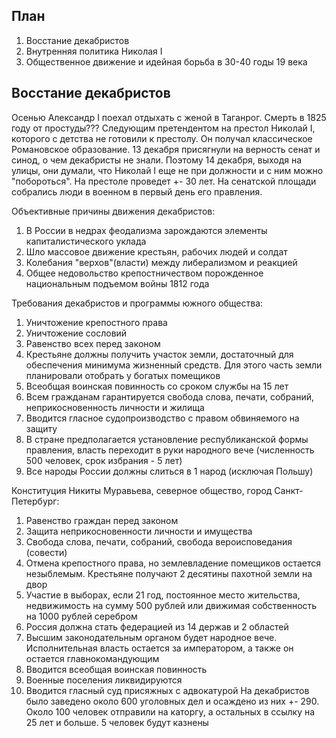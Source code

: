 ## План
1. Восстание декабристов
2. Внутренняя политика Николая I
3. Общественное движение и идейная борьба в 30-40 годы 19 века
## Восстание декабристов 
Осенью Александр I поехал отдыхать с женой в Таганрог. Смерть в 1825 году от простуды??? Следующим претендентом на престол Николай I, которого с детства не готовили к престолу. Он получал классическое Романовское образование. 13 декабря присягнули на верность сенат и синод, о чем декабристы не знали. Поэтому 14 декабря, выходя на улицы, они думали, что Николай I еще не при должности и с ним можно "побороться". На престоле проведет +- 30 лет. На сенатской площади собрались люди в военном в первый день его правления.

Объективные причины движения декабристов:
1. В России в недрах феодализма зарождаются элементы капиталистического уклада
2. Шло массовое движение крестьян, рабочих людей и солдат
3. Колебания "верхов"(власти) между либерализмом и реакцией
4. Общее недовольство крепостничеством порожденное национальным подъемом войны 1812 года

Требования декабристов и программы южного общества:
1. Уничтожение крепостного права
2. Уничтожение сословий
3. Равенство всех перед законом
4. Крестьяне должны получить участок земли, достаточный для обеспечения минимума жизненный средств. Для этого часть земли планировали отобрать у богатых помещиков
5. Всеобщая воинская повинность со сроком службы на 15 лет
6. Всем гражданам гарантируется свобода слова, печати, собраний, неприкосновенность личности и жилища
7. Вводится гласное судопроизводство с правом обвиняемого на защиту
8. В стране предполагается установление республиканской формы правления, власть переходит в руки народного вече (численность 500 человек, срок избрания - 5 лет)
9. Все народы России должны слиться в 1 народ (исключая Польшу)

Конституция Никиты Муравьева, северное общество, город Санкт-Петербург:
1. Равенство граждан перед законом
2. Защита неприкосновенности личности и имущества
3. Свобода слова, печати, собраний, свобода вероисповедания (совести)
4. Отмена крепостного права, но землевладение помещиков остается незыблемым. Крестьяне получают 2 десятины пахотной земли на двор
5. Участие в выборах, если 21 год, постоянное место жительства, недвижимость на сумму 500 рублей или движимая собственность на 1000 рублей серебром
6. Россия должна стать федерацией из 14 держав и 2 областей
7. Высшим законодательным органом будет народное вече. Исполнительная власть остается за императором, а также он остается главнокомандующим
8. Вводится всеобщая воинская повинность
9. Военные поселения ликвидируются
10. Вводится гласный суд присяжных с адвокатурой
На декабристов было заведено около 600 уголовных дел и осаждено из них +- 290. Около 100 человек отправили на каторгу, а остальных в ссылку на 25 лет и больше. 5 человек будут казнены